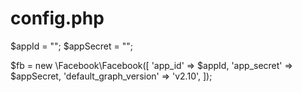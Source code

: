 # config.php
$appId = "";
$appSecret = "";

$fb = new \Facebook\Facebook([
  'app_id' => $appId,
  'app_secret' => $appSecret,
  'default_graph_version' => 'v2.10',
]);
